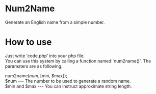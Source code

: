 # Num2Name
Generate an English name from a simple number.

# How to use
Just write 'code.php' into your php file.<br>
You can use this system by calling a function named 'num2name()'.
The paramaters are as following.

num2name($num, [$min, $max]);<br>
$num --- The number to be used to generate a random name.<br>
$min and $max --- You can instruct approximate string length.<br>
